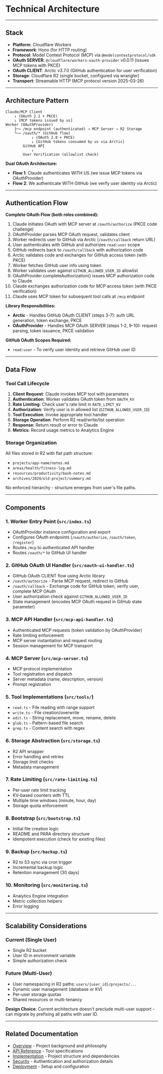 # Technical Architecture

---

## Stack

- **Platform**: Cloudflare Workers
- **Framework**: Hono (for HTTP routing)
- **Protocol**: Model Context Protocol (MCP) via `@modelcontextprotocol/sdk`
- **OAuth SERVER**: `@cloudflare/workers-oauth-provider` v0.0.11 (issues MCP tokens with PKCE)
- **OAuth CLIENT**: Arctic v3.7.0 (GitHub authentication for user verification)
- **Storage**: Cloudflare R2 (single bucket, configured via wrangler)
- **Transport**: Streamable HTTP (MCP protocol version 2025-03-26)

---

## Architecture Pattern

```
Claude/MCP Client
    ↓ (OAuth 2.1 + PKCE)
    ↓ [MCP tokens issued by us]
Worker (OAuthProvider)
    ├─→ /mcp endpoint (authenticated) → MCP Server → R2 Storage
    └─→ /oauth/* (GitHub flow)
            ↓ (OAuth 2.0 + PKCE)
            ↓ [GitHub tokens consumed by us via Arctic]
        GitHub API
            ↓
        User Verification (allowlist check)
```

**Dual OAuth Architecture:**
- **Flow 1**: Claude authenticates WITH US (we issue MCP tokens via OAuthProvider)
- **Flow 2**: We authenticate WITH GitHub (we verify user identity via Arctic)

---

## Authentication Flow

**Complete OAuth Flow (both roles combined):**

1. Claude initiates OAuth with MCP server at `/oauth/authorize` (PKCE code challenge)
2. OAuthProvider parses MCP OAuth request, validates client
3. Worker redirects user to GitHub via Arctic (`/oauth/callback` return URL)
4. User authenticates with GitHub and authorizes `read:user` scope
5. GitHub redirects back to `/oauth/callback` with authorization code
6. Arctic validates code and exchanges for GitHub access token (with PKCE)
7. Worker fetches GitHub user info using token
8. Worker validates user against `GITHUB_ALLOWED_USER_ID` allowlist
9. OAuthProvider.completeAuthorization() issues MCP authorization code to Claude
10. Claude exchanges authorization code for MCP access token (with PKCE verification)
11. Claude uses MCP token for subsequent tool calls at `/mcp` endpoint

**Library Responsibilities:**
- **Arctic** - Handles GitHub OAuth CLIENT (steps 3-7): auth URL generation, token exchange, PKCE
- **OAuthProvider** - Handles MCP OAuth SERVER (steps 1-2, 9-10): request parsing, token issuance, PKCE validation

**GitHub OAuth Scopes Required:**
- `read:user` - To verify user identity and retrieve GitHub user ID

---

## Data Flow

### Tool Call Lifecycle

1. **Client Request**: Claude invokes MCP tool with parameters
2. **Authentication**: Worker validates OAuth token from `OAUTH_KV`
3. **Rate Limiting**: Check user's rate limit in `RATE_LIMIT_KV`
4. **Authorization**: Verify user is in allowed list (`GITHUB_ALLOWED_USER_ID`)
5. **Tool Execution**: Invoke appropriate tool handler
6. **Storage Operation**: Perform R2 read/write/list operation
7. **Response**: Return result or error to Claude
8. **Metrics**: Record usage metrics to Analytics Engine

### Storage Organization

All files stored in R2 with flat path structure:
- `projects/app-name/notes.md`
- `areas/health/fitness-log.md`
- `resources/productivity/basb-notes.md`
- `archives/2024/old-project/summary.md`

No enforced hierarchy - structure emerges from user's file paths.

---

## Components

### 1. Worker Entry Point (`src/index.ts`)
- OAuthProvider instance configuration and export
- Configures OAuth endpoints (`/oauth/authorize`, `/oauth/token`, `/register`)
- Routes `/mcp` to authenticated API handler
- Routes `/oauth/*` to GitHub UI handler

### 2. GitHub OAuth UI Handler (`src/oauth-ui-handler.ts`)
- GitHub OAuth CLIENT flow using Arctic library
- `/oauth/authorize` - Parse MCP request, redirect to GitHub
- `/oauth/callback` - Exchange code for GitHub token, verify user, complete MCP OAuth
- User authorization check against `GITHUB_ALLOWED_USER_ID`
- State management (encodes MCP OAuth request in GitHub state parameter)

### 3. MCP API Handler (`src/mcp-api-handler.ts`)
- Authenticated MCP requests (token validation by OAuthProvider)
- Rate limiting enforcement
- MCP server instantiation and request routing
- Session management for MCP transport

### 4. MCP Server (`src/mcp-server.ts`)
- MCP protocol implementation
- Tool registration and dispatch
- Server metadata (name, description, version)
- Prompt registration

### 5. Tool Implementations (`src/tools/`)
- `read.ts` - File reading with range support
- `write.ts` - File creation/overwrite
- `edit.ts` - String replacement, move, rename, delete
- `glob.ts` - Pattern-based file search
- `grep.ts` - Content search with regex

### 6. Storage Abstraction (`src/storage.ts`)
- R2 API wrapper
- Error handling and retries
- Storage limit checks
- Metadata management

### 7. Rate Limiting (`src/rate-limiting.ts`)
- Per-user rate limit tracking
- KV-based counters with TTL
- Multiple time windows (minute, hour, day)
- Storage quota enforcement

### 8. Bootstrap (`src/bootstrap.ts`)
- Initial file creation logic
- README and PARA directory structure
- Idempotent execution (check for existing files)

### 9. Backup (`src/backup.ts`)
- R2 to S3 sync via cron trigger
- Incremental backup logic
- Retention management (30 days)

### 10. Monitoring (`src/monitoring.ts`)
- Analytics Engine integration
- Metric collection helpers
- Error logging

---

## Scalability Considerations

### Current (Single User)
- Single R2 bucket
- User ID in environment variable
- Simple authorization check

### Future (Multi-User)
- User namespacing in R2 paths: `users/{user_id}/projects/...`
- Dynamic user management (database or KV)
- Per-user storage quotas
- Shared resources or multi-tenancy

**Design Choice**: Current architecture doesn't preclude multi-user support - can migrate by prefixing all paths with user ID.

---

## Related Documentation

- [Overview](./overview.md) - Project background and philosophy
- [API Reference](./api-reference.md) - Tool specifications
- [Implementation](./implementation.md) - Project structure and dependencies
- [Security](./security.md) - Authentication and authorization details
- [Deployment](./deployment.md) - Setup and configuration
